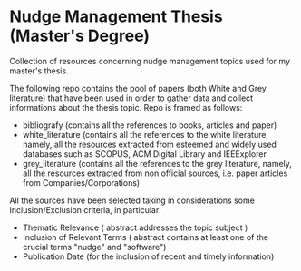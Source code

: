# Nudge Management Thesis (Master's Degree)
Collection of resources concerning nudge management topics used for my master's thesis.

The following repo contains the pool of papers (both White and Grey literature) that have been used in order to gather data and collect informations about the thesis topic.
Repo is framed as follows:
- bibliografy (contains all the references to books, articles and paper)
- white_literature (contains all the references to the white literature, namely, all the resources extracted from esteemed and widely used databases such as SCOPUS, ACM Digital Library and IEEExplorer
- grey_literature (contains all the references to the grey literature, namely, all the resources extracted from non official sources, i.e. paper articles from Companies/Corporations)

All the sources have been selected taking in considerations some Inclusion/Exclusion criteria, in particular:
- Thematic Relevance ( abstract addresses the topic subject )
- Inclusion of Relevant Terms ( abstract contains at least one of the crucial terms "nudge" and "software")
- Publication Date (for the inclusion of recent and timely information)
